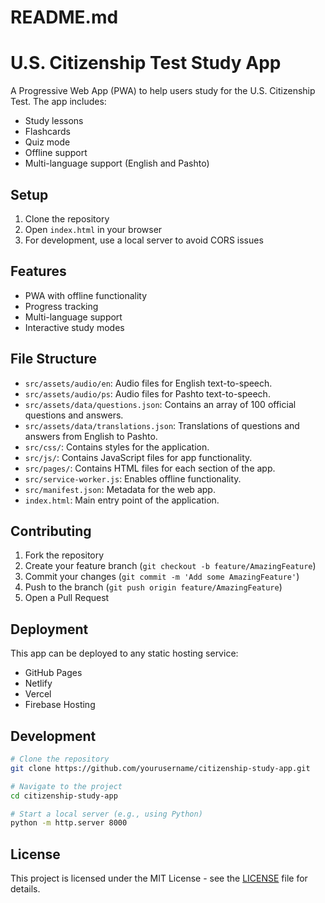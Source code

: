 # README.md

# U.S. Citizenship Test Study App

A Progressive Web App (PWA) to help users study for the U.S. Citizenship Test. The app includes:

- Study lessons
- Flashcards
- Quiz mode
- Offline support
- Multi-language support (English and Pashto)

## Setup

1. Clone the repository
2. Open `index.html` in your browser
3. For development, use a local server to avoid CORS issues

## Features

- PWA with offline functionality
- Progress tracking
- Multi-language support
- Interactive study modes

## File Structure

- `src/assets/audio/en`: Audio files for English text-to-speech.
- `src/assets/audio/ps`: Audio files for Pashto text-to-speech.
- `src/assets/data/questions.json`: Contains an array of 100 official questions and answers.
- `src/assets/data/translations.json`: Translations of questions and answers from English to Pashto.
- `src/css/`: Contains styles for the application.
- `src/js/`: Contains JavaScript files for app functionality.
- `src/pages/`: Contains HTML files for each section of the app.
- `src/service-worker.js`: Enables offline functionality.
- `src/manifest.json`: Metadata for the web app.
- `index.html`: Main entry point of the application.

## Contributing

1. Fork the repository
2. Create your feature branch (`git checkout -b feature/AmazingFeature`)
3. Commit your changes (`git commit -m 'Add some AmazingFeature'`)
4. Push to the branch (`git push origin feature/AmazingFeature`)
5. Open a Pull Request

## Deployment

This app can be deployed to any static hosting service:

- GitHub Pages
- Netlify
- Vercel
- Firebase Hosting

## Development

```bash
# Clone the repository
git clone https://github.com/yourusername/citizenship-study-app.git

# Navigate to the project
cd citizenship-study-app

# Start a local server (e.g., using Python)
python -m http.server 8000
```

## License

This project is licensed under the MIT License - see the [LICENSE](LICENSE) file for details.